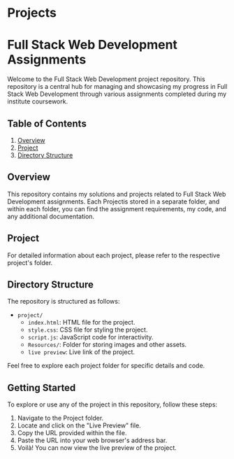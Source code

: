 # Projects
# Full Stack Web Development Assignments

Welcome to the Full Stack Web Development project repository. This repository is a central hub for managing and showcasing my progress in Full Stack Web Development through various assignments completed during my institute coursework.

## Table of Contents
1. [Overview](#overview)
2. [Project](#project)
3. [Directory Structure](#directory-structure)


## Overview

This repository contains my solutions and projects related to Full Stack Web Development assignments. Each Projectis stored in a separate folder, and within each folder, you can find the assignment requirements, my code, and any additional documentation.

## Project

For detailed information about each project, please refer to the respective project's folder.

## Directory Structure

The repository is structured as follows:

- `project/`
    - `index.html`: HTML file for the project.
  - `style.css`: CSS file for styling the project.
  - `script.js`: JavaScript code for interactivity.
  - `Resources/`: Folder for storing images and other assets.
   - `live preview`: Live link of the project.

Feel free to explore each project folder for specific details and code.

## Getting Started

To explore or use any of the project in this repository, follow these steps:

1. Navigate to the Project folder.
2. Locate and click on the "Live Preview" file.
3. Copy the URL provided within the file.
4. Paste the URL into your web browser's address bar.
5. Voilà! You can now view the live preview of the project.
